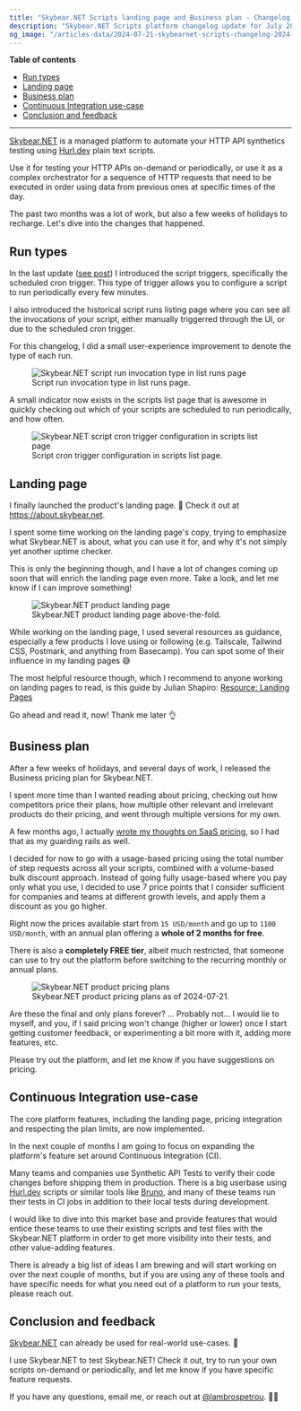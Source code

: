 ```yaml
---
title: "Skybear.NET Scripts landing page and Business plan - Changelog 2024-07-21"
description: "Skybear.NET Scripts platform changelog update for July 2024."
og_image: "/articles-data/2024-07-21-skybearnet-scripts-changelog-2024-07-21/20240718T0924-landing-banner.png"
---
```


**Table of contents**

- [Run types](#run-types)
- [Landing page](#landing-page)
- [Business plan](#business-plan)
- [Continuous Integration use-case](#continuous-integration-use-case)
- [Conclusion and feedback](#conclusion-and-feedback)

--------

[Skybear.NET](https://www.skybear.net) is a managed platform to automate your HTTP API synthetics testing using [Hurl.dev](https://hurl.dev/) plain text scripts.

Use it for testing your HTTP APIs on-demand or periodically, or use it as a complex orchestrator for a sequence of HTTP requests that need to be executed in order using data from previous ones at specific times of the day.

The past two months was a lot of work, but also a few weeks of holidays to recharge.
Let's dive into the changes that happened.

## Run types

In the last update ([see post](/articles/skybearnet-scripts-changelog-2024-05-28/)) I introduced the script triggers, specifically the scheduled cron trigger.
This type of trigger allows you to configure a script to run periodically every few minutes.

I also introduced the historical script runs listing page where you can see all the invocations of your script, either manually triggerred through the UI, or due to the scheduled cron trigger.

For this changelog, I did a small user-experience improvement to denote the type of each run.

<figure>
  <img src="/articles-data/2024-07-21-skybearnet-scripts-changelog-2024-07-21/GQSWCLoXoAAt-rh.png" title="Skybear.NET script run invocation type in list runs page" alt="Skybear.NET script run invocation type in list runs page" />
  <figcaption>Script run invocation type in list runs page.</figcaption>
</figure>

A small indicator now exists in the scripts list page that is awesome in quickly checking out which of your scripts are scheduled to run periodically, and how often.

<figure>
  <img src="/articles-data/2024-07-21-skybearnet-scripts-changelog-2024-07-21/GQSWCLiWAAAd3ps.jpg" title="Skybear.NET script cron trigger configuration in scripts list page" alt="Skybear.NET script cron trigger configuration in scripts list page"/>
  <figcaption>Script cron trigger configuration in scripts list page.</figcaption>
</figure>

## Landing page

I finally launched the product's landing page. 🥳 Check it out at <https://about.skybear.net>.

I spent some time working on the landing page's copy, trying to emphasize what Skybear.NET is about, what you can use it for, and why it's not simply yet another uptime checker.

This is only the beginning though, and I have a lot of changes coming up soon that will enrich the landing page even more.
Take a look, and let me know if I can improve something!

<figure>
  <img src="/articles-data/2024-07-21-skybearnet-scripts-changelog-2024-07-21/20240721T1135-HoUactheKl.png" title="Skybear.NET product landing page" alt="Skybear.NET product landing page"/>
  <figcaption>Skybear.NET product landing page above-the-fold.</figcaption>
</figure>

While working on the landing page, I used several resources as guidance, especially a few products I love using or following (e.g. Tailscale, Tailwind CSS, Postmark, and anything from Basecamp).
You can spot some of their influence in my landing pages 😅

The most helpful resource though, which I recommend to anyone working on landing pages to read, is this guide by Julian Shapiro: [Resource:
Landing Pages](https://www.julian.com/guide/startup/landing-pages?from=lambrospetrou_com)

Go ahead and read it, now! Thank me later 👌

## Business plan

After a few weeks of holidays, and several days of work, I released the Business pricing plan for Skybear.NET.

I spent more time than I wanted reading about pricing, checking out how competitors price their plans, how multiple other relevant and irrelevant products do their pricing, and went through multiple versions for my own.

A few months ago, I actually [wrote my thoughts on SaaS pricing](/articles/pricing-want-vs-offer/), so I had that as my guarding rails as well.

I decided for now to go with a usage-based pricing using the total number of step requests across all your scripts, combined with a volume-based bulk discount approach.
Instead of going fully usage-based where you pay only what you use, I decided to use 7 price points that I consider sufficient for companies and teams at different growth levels, and apply them a discount as you go higher.

Right now the prices available start from `15 USD/month` and go up to `1100 USD/month`, with an annual plan offering a **whole of 2 months for free**.

There is also a **completely FREE tier**, albeit much restricted, that someone can use to try out the platform before switching to the recurring monthly or annual plans.

<figure>
  <img src="/articles-data/2024-07-21-skybearnet-scripts-changelog-2024-07-21/20240721T1150-dfJVSvJ8QD.png" title="Skybear.NET product pricing plans" alt="Skybear.NET product pricing plans"/>
  <figcaption>Skybear.NET product pricing plans as of 2024-07-21.</figcaption>
</figure>

Are these the final and only plans forever? ... Probably not... 
I would lie to myself, and you, if I said pricing won't change (higher or lower) once I start getting customer feedback, or experimenting a bit more with it, adding more features, etc.

Please try out the platform, and let me know if you have suggestions on pricing.

## Continuous Integration use-case

The core platform features, including the landing page, pricing integration and respecting the plan limits, are now implemented.

In the next couple of months I am going to focus on expanding the platform's feature set around Continuous Integration (CI).

Many teams and companies use Synthetic API Tests to verify their code changes before shipping them in production.
There is a big userbase using [Hurl.dev](https://hurl.dev) scripts or similar tools like [Bruno](https://www.usebruno.com/), and many of these teams run their tests in CI jobs in addition to their local tests during development.

I would like to dive into this market base and provide features that would entice these teams to use their existing scripts and test files with the Skybear.NET platform in order to get more visibility into their tests, and other value-adding features.

There is already a big list of ideas I am brewing and will start working on over the next couple of months, but if you are using any of these tools and have specific needs for what you need out of a platform to run your tests, please reach out.

## Conclusion and feedback

[Skybear.NET](https://www.skybear.net) can already be used for real-world use-cases. 🚀

I use Skybear.NET to test Skybear.NET!
Check it out, try to run your own scripts on-demand or periodically, and let me know if you have specific feature requests.

If you have any questions, email me, or reach out at [@lambrospetrou](https://twitter.com/LambrosPetrou). 🙏🏼
